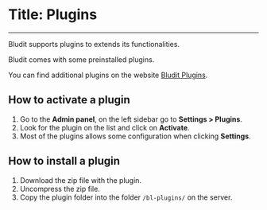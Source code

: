 # Title: Plugins
<!-- Position: 5 -->
---
Bludit supports plugins to extends its functionalities.

Bludit comes with some preinstalled plugins.

You can find additional plugins on the website [Bludit Plugins](https://plugins.bludit.com).

## How to activate a plugin
1. Go to the **Admin panel**, on the left sidebar go to **Settings > Plugins**.
2. Look for the plugin on the list and click on **Activate**.
3. Most of the plugins allows some configuration when clicking **Settings**.

## How to install a plugin
1. Download the zip file with the plugin.
2. Uncompress the zip file.
3. Copy the plugin folder into the folder `/bl-plugins/` on the server.
